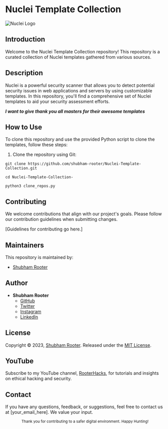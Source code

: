 # Nuclei Template Collection

![Nuclei Logo](nuclei-logo.png)

## Introduction

Welcome to the Nuclei Template Collection repository! This repository is a curated collection of Nuclei templates gathered from various sources.

## Description

Nuclei is a powerful security scanner that allows you to detect potential security issues in web applications and servers by using customizable templates. In this repository, you'll find a comprehensive set of Nuclei templates to aid your security assessment efforts.

**_I want to give thank you all masters for their awesome templates_**

## How to Use

To clone this repository and use the provided Python script to clone the templates, follow these steps:

1. Clone the repository using Git:

```
git clone https://github.com/shubham-rooter/Nuclei-Template-Collection.git
```
```
cd Nuclei-Template-Collection-
```
```
python3 clone_repos.py
```
## Contributing

We welcome contributions that align with our project's goals. Please follow our contribution guidelines when submitting changes.

[Guidelines for contributing go here.]

## Maintainers

This repository is maintained by:

- [Shubham Rooter](https://github.com/shubham-rooter)

## Author

- **Shubham Rooter**
  - [GitHub](https://www.github.com/shubham-rooter)
  - [Twitter](https://www.twitter.com/shubhamtiwari_r)
  - [Instagram](https://www.instagram.com/shubham_rooter)
  - [LinkedIn](https://www.linkedin.com/in/shubham-tiwari09/)

## License

Copyright © 2023, [Shubham Rooter](https://github.com/Shubham-Rooter).
Released under the [MIT License](LICENSE).

## YouTube

Subscribe to my YouTube channel, [RooterHacks](https://www.youtube.com/@RooterHacks), for tutorials and insights on ethical hacking and security.


## Contact

If you have any questions, feedback, or suggestions, feel free to contact us at [your_email_here]. We value your input.

<div align="center">
  <sub>Thank you for contributing to a safer digital environment. Happy Hunting!</sub>
</div>

